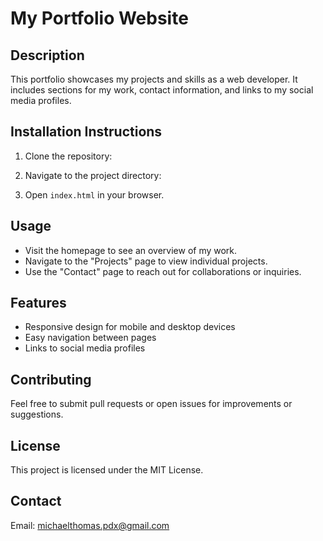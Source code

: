 # My Portfolio Website

## Description
This portfolio showcases my projects and skills as a web developer. It includes sections for my work, contact information, and links to my social media profiles.

## Installation Instructions
1. Clone the repository: 

2. Navigate to the project directory: 

3. Open `index.html` in your browser.

## Usage
- Visit the homepage to see an overview of my work.
- Navigate to the "Projects" page to view individual projects.
- Use the "Contact" page to reach out for collaborations or inquiries.

## Features
- Responsive design for mobile and desktop devices
- Easy navigation between pages
- Links to social media profiles

## Contributing
Feel free to submit pull requests or open issues for improvements or suggestions.

## License
This project is licensed under the MIT License.

## Contact
Email: [michaelthomas.pdx@gmail.com](mailto:michaelthomas.pdx@gmail.com)
